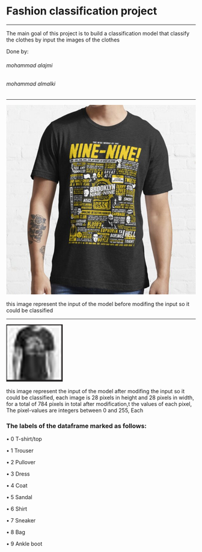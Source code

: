# Fashion classification project
***


The main goal of this project is to build a classification model that classify the clothes
by input the images of the clothes

Done by:

###### mohammad alajmi

###### mohammad almalki
***

![](https://github.com/QUITE7/Classification-Project/blob/main/pic%20(1).jpg)

this image represent the input of the model before modifing the input so it could be classified

***


![](https://github.com/QUITE7/Classification-Project/blob/main/%D9%84%D9%82%D8%B7%D8%A9%20%D8%A7%D9%84%D8%B4%D8%A7%D8%B4%D8%A9%202021-12-15%20200420.png)

this image represent the input of the model after modifing the input so it could be classified, each image is 28 pixels in height and 28 pixels in
width, for a total of 784 pixels in total after modification,t the values of each pixel, The pixel-values
are integers between 0 and 255, Each

### The labels of the dataframe marked as follows:
• 0 T-shirt/top

• 1 Trouser

• 2 Pullover

• 3 Dress

• 4 Coat

• 5 Sandal

• 6 Shirt

• 7 Sneaker

• 8 Bag

• 9 Ankle boot
